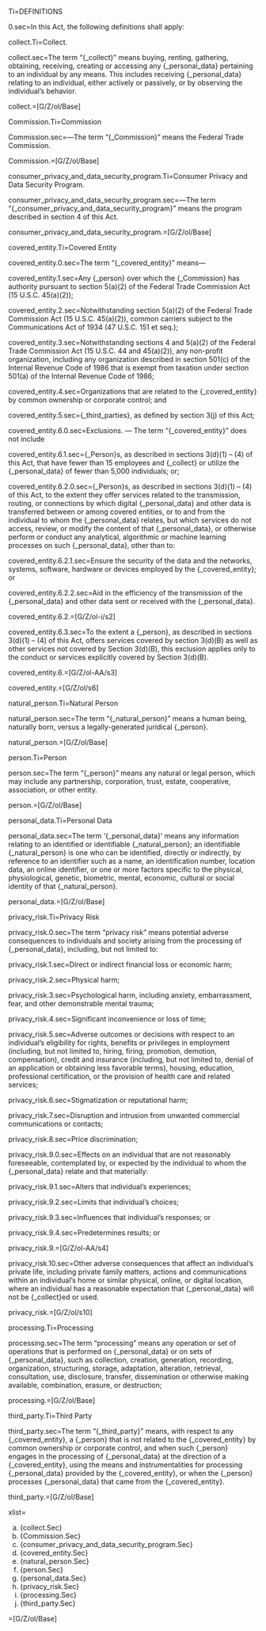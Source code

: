 Ti=DEFINITIONS

0.sec=In this Act, the following definitions shall apply:

collect.Ti=Collect.

collect.sec=The term “{_collect}” means buying, renting, gathering, obtaining, receiving, creating or accessing any {_personal_data} pertaining to an individual by any means. This includes receiving {_personal_data} relating to an individual, either actively or passively, or by observing the individual’s behavior.

collect.=[G/Z/ol/Base]

Commission.Ti=Commission

Commission.sec=—The term “{_Commission}” means the Federal Trade Commission.

Commission.=[G/Z/ol/Base]

consumer_privacy_and_data_security_program.Ti=Consumer Privacy and Data Security Program.

consumer_privacy_and_data_security_program.sec=—The term “{_consumer_privacy_and_data_security_program}” means the program described in section 4 of this Act.

consumer_privacy_and_data_security_program.=[G/Z/ol/Base]

covered_entity.Ti=Covered Entity

covered_entity.0.sec=The term “{_covered_entity}” means—

covered_entity.1.sec=Any {_person} over which the {_Commission} has authority pursuant to section 5(a)(2) of the Federal Trade Commission Act (15 U.S.C. 45(a)(2));

covered_entity.2.sec=Notwithstanding section 5(a)(2) of the Federal Trade Commission Act (15 U.S.C. 45(a)(2)), common carriers subject to the Communications Act of 1934 (47 U.S.C. 151 et seq.);

covered_entity.3.sec=Notwithstanding sections 4 and 5(a)(2) of the Federal Trade Commission Act (15 U.S.C. 44 and 45(a)(2)), any non-profit organization, including any organization described in section 501(c) of the Internal Revenue Code of 1986 that is exempt from taxation under section 501(a) of the Internal Revenue Code of 1986;

covered_entity.4.sec=Organizations that are related to the {_covered_entity} by common ownership or corporate control; and

covered_entity.5.sec={_third_parties}, as defined by section 3(j) of this Act;

covered_entity.6.0.sec=Exclusions. — The term “{_covered_entity}” does not include

covered_entity.6.1.sec={_Person}s, as described in sections 3(d)(1) – (4) of this Act, that have fewer than 15 employees and {_collect} or utilize the {_personal_data} of fewer than 5,000 individuals; or;

covered_entity.6.2.0.sec={_Person}s, as described in sections 3(d)(1) – (4) of this Act, to the extent they offer services related to the transmission, routing, or connections by which digital {_personal_data} and other data is transferred between or among covered entities, or to and from the individual to whom the {_personal_data} relates, but which services do not access, review, or modify the content of that {_personal_data}, or otherwise perform or conduct any analytical, algorithmic or machine learning processes on such {_personal_data}, other than to:

covered_entity.6.2.1.sec=Ensure the security of the data and the networks, systems, software, hardware or devices employed by the {_covered_entity}; or

covered_entity.6.2.2.sec=Aid in the efficiency of the transmission of the {_personal_data} and other data sent or received with the {_personal_data}.

covered_entity.6.2.=[G/Z/ol-i/s2]

covered_entity.6.3.sec=To the extent a {_person}, as described in sections 3(d)(1) – (4) of this Act, offers services covered by section 3(d)(B) as well as other services not covered by Section 3(d)(B), this exclusion applies only to the conduct or services explicitly covered by Section 3(d)(B).

covered_entity.6.=[G/Z/ol-AA/s3]

covered_entity.=[G/Z/ol/s6]

natural_person.Ti=Natural Person

natural_person.sec=The term “{_natural_person}” means a human being, naturally born, versus a legally-generated juridical {_person}.

natural_person.=[G/Z/ol/Base]

person.Ti=Person

person.sec=The term “{_person}” means any natural or legal person, which may include any partnership, corporation, trust, estate, cooperative, association, or other entity.

person.=[G/Z/ol/Base]

personal_data.Ti=Personal Data

personal_data.sec=The term ‘{_personal_data}’ means any information relating to an identified or identifiable {_natural_person}; an identifiable {_natural_person} is one who can be identified, directly or indirectly, by reference to an identifier such as a name, an identification number, location data, an online identifier, or one or more factors specific to the physical, physiological, genetic, biometric, mental, economic, cultural or social identity of that {_natural_person}.

personal_data.=[G/Z/ol/Base]

privacy_risk.Ti=Privacy Risk

privacy_risk.0.sec=The term “privacy risk” means potential adverse consequences to individuals and society arising from the processing of {_personal_data}, including, but not limited to:

privacy_risk.1.sec=Direct or indirect financial loss or economic harm;

privacy_risk.2.sec=Physical harm;

privacy_risk.3.sec=Psychological harm, including anxiety, embarrassment, fear, and other demonstrable mental trauma;

privacy_risk.4.sec=Significant inconvenience or loss of time;

privacy_risk.5.sec=Adverse outcomes or decisions with respect to an individual’s eligibility for rights, benefits or privileges in employment (including, but not limited to, hiring, firing, promotion, demotion, compensation), credit and insurance (including, but not limited to, denial of an application or obtaining less favorable terms), housing, education, professional certification, or the provision of health care and related services;

privacy_risk.6.sec=Stigmatization or reputational harm;

privacy_risk.7.sec=Disruption and intrusion from unwanted commercial communications or contacts;

privacy_risk.8.sec=Price discrimination;

privacy_risk.9.0.sec=Effects on an individual that are not reasonably foreseeable, contemplated by, or expected by the individual to whom the {_personal_data} relate and that materially:

privacy_risk.9.1.sec=Alters that individual’s experiences;

privacy_risk.9.2.sec=Limits that individual’s choices;

privacy_risk.9.3.sec=Influences that individual’s responses; or

privacy_risk.9.4.sec=Predetermines results; or

privacy_risk.9.=[G/Z/ol-AA/s4]

privacy_risk.10.sec=Other adverse consequences that affect an individual’s private life, including private family matters, actions and communications within an individual’s home or similar physical, online, or digital location, where an individual has a reasonable expectation that {_personal_data} will not be {_collect}ed or used.

privacy_risk.=[G/Z/ol/s10]

processing.Ti=Processing

processing.sec=The term “processing” means any operation or set of operations that is performed on {_personal_data} or on sets of {_personal_data}, such as collection, creation, generation, recording, organization, structuring, storage, adaptation, alteration, retrieval, consultation, use, disclosure, transfer, dissemination or otherwise making available, combination, erasure, or destruction;

processing.=[G/Z/ol/Base]

third_party.Ti=Third Party

third_party.sec=The term “{_third_party}” means, with respect to any {_covered_entity}, a {_person} that is not related to the {_covered_entity} by common ownership or corporate control, and when such {_person} engages in the processing of {_personal_data} at the direction of a {_covered_entity}, using the means and instrumentalities for processing {_personal_data} provided by the {_covered_entity}, or when the {_person} processes {_personal_data} that came from the {_covered_entity}.

third_party.=[G/Z/ol/Base]

xlist=<ol type="a"><li>{collect.Sec}<li>{Commission.Sec}<li>{consumer_privacy_and_data_security_program.Sec}<li>{covered_entity.Sec}<li>{natural_person.Sec}<li>{person.Sec}<li>{personal_data.Sec}<li>{privacy_risk.Sec}<li>{processing.Sec}<li>{third_party.Sec}</ol>

=[G/Z/ol/Base]